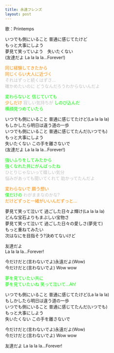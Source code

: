 ```yaml
---
title: 永遠フレンズ
layout: post
---
```

歌：Printemps

<p>いつでも側にいること 普通に感じてたけど<br />
もっと大事にしよう<br />
夢見て笑っていよう　失いたくない<br />
(友達だよ La la la la…Forever!)</p>

<p><font color="darkorange">同じ経験してきたから<br />
同じくらい大人に近づく</font><br />
<font color="silver">それはずっと続くはずさ…<br />
確かめたいのに どうなんだろうわからないんだよ</font></p>

<p><font color="lime">変わらないと 信じていても</font><br />
<font color="darkorange">少しだけ</font> <font color="silver">寂しい気持ちが</font> <font color="lime">しのび込んだ<br />
横顔見つめていたら</font></p>

<p>いつでも側にいること 普通に感じてたけど(La la la la)<br />
もしかしたら明日は違う道の一歩<br />
いつでも側にいること 普通に感じてたんだ(いつでも)<br />
もっと大事にしよう<br />
失いたくない この手を離さないで<br />
(友達だよ La la la la…Forever!)</p>

<p><font color="lime">強いふりをしてみたから<br />
強くなれた共にがんばったね</font><br />
<font color="silver">ひとりじゃないって嬉しい気分<br />
悩みがあっても聞いてくれて 助かってたんだよ</font></p>

<p><font color="darkorange">変わらないで 願う想い</font><br />
<font color="lime">僕だけの</font> <font color="silver">わがままなのかな?</font><br />
<font color="darkorange">だけどずっと一緒がいいんだずっと…</font></p>

<p>夢見て笑って泣いて 過ごした日々よ輝け(La la la la)<br />
どんな宝石よりもまぶしい宝物さ<br />
夢見て笑って泣いて 過ごした日々の愛しさ(夢見て)<br />
もっと重ねてみたい<br />
次はなにを目指そう?決めてないけど</p>

<p>友達だよ<br />
La la la la…Forever!</p>

<p>今だけだと(言わないでよ)永遠だよ(Wow)<br />
今だけだと(言わないでよ) Wow wow</p>

<p><font color="lime">夢を見ていたい共に<br />
夢を見ていたいね 笑って泣いて…Ah!</font></p>

<p>いつでも側にいること 普通に感じてたけど(La la la la)<br />
もしかしたら明日は違う道の一歩<br />
いつでも側にいること 普通に感じてたんだ(いつでも)<br />
もっと大事にしよう<br />
失いたくない この手を離さないで</p>

<p>今だけだと(言わないでよ)永遠だよ(Wow)<br />
今だけだと(言わないでよ) Wow wow</p>

<p>友達だよ La la la la…Forever!</p>